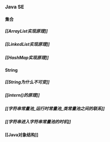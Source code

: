 ### Java SE
#### 集合
##### [[ArrayList实现原理]]
##### [[LinkedList实现原理]]
##### [[HashMap实现原理]]
#### String
##### [[String为什么不可变]]
##### [[intern()的原理]]
##### [[字符串常量池_运行时常量池_类常量池之间的联系]]
##### [[字符串进入字符串常量池的时机]]
#### [[Java对象结构]]
